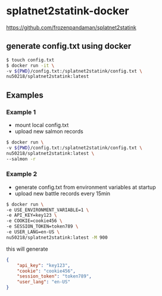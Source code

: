 # splatnet2statink-docker

https://github.com/frozenpandaman/splatnet2statink

## generate config.txt using docker

```sh
$ touch config.txt
$ docker run -it \
-v ${PWD}/config.txt:/splatnet2statink/config.txt \
nu50218/splatnet2statink:latest
```

## Examples

### Example 1

- mount local config.txt
- upload new salmon records

```sh
$ docker run \
-v ${PWD}/config.txt:/splatnet2statink/config.txt \
nu50218/splatnet2statink:latest \
--salmon -r
```

### Example 2

- generate config.txt from environment variables at startup
- upload new battle records every 15min

```sh
$ docker run \
-e USE_ENVIRONMENT_VARIABLE=1 \
-e API_KEY=key123 \
-e COOKIE=cookie456 \
-e SESSION_TOKEN=token789 \
-e USER_LANG=en-US \
nu50218/splatnet2statink:latest -M 900
```

this will generate

```json
{
    "api_key": "key123",
    "cookie": "cookie456",
    "session_token": "token789",
    "user_lang": "en-US"
}
```
